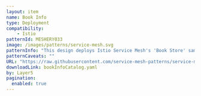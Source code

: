 ```yaml
---
layout: item
name: Book Info
type: Deployment
compatibility:
    - Istio
patternId: MESHERY033
image: /images/patterns/service-mesh.svg
patternInfo: "This design deploys Istio Service Mesh's 'Book Store' sample application into the `bookstore` namespace. Sample applications from one service mesh project can be deployed to different service mesh. A running Istio control plane in a Kubernetes cluster. "
patternCaveats: ""
URL: "https://raw.githubusercontent.com/service-mesh-patterns/service-mesh-patterns/master/samples/bookInfoPatternForCatalog.yaml"
downloadLink: bookInfoCatalog.yaml
by: Layer5 
pagination: 
  enabled: true
---
```



